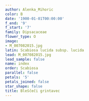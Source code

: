 ```yaml
---
author: Alenka_Mihoric
color: B
date: '1900-01-01T00:00:00'
f_end: '9'
f_start: '7'
family: Dipsacaceae
flower_type: O
image:
- M_007082015.jpg
latin: Scabiosa lucida subsp. lucida
lead: M_007082015.jpg
lead_sample: false
name: index
order: Scabiosa
parallel: false
petals: '5'
petals_joined: false
star_shape: false
title: Bleščeči grintavec
---
```


